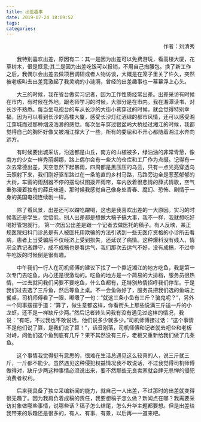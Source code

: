```yaml
---
title: 出差趣事
date: 2019-07-24 18:09:52
tags:
categories:
---
```


<p align="right">作者：刘清秀</p>  

&emsp;&emsp;我特别喜欢出差，原因有二：其一是因为出差可以免费游玩，看高楼大厦，花草树木，很是惬意;其二是因为出差吃饭可以报销，不用自己掏腰包。换了新工作之后，我偶尔会出差去做项目调研或者人物访谈，大概是在笼子里关了许久，突然被老板叫去出差竟激起了我灵魂的小涟漪，曾经的出差趣事也一幕幕浮上心头。

&emsp;&emsp;大三的时候，我在省台做实习记者，因为工作性质经常出差。出差采访有时候在市内，有时候在外地，跟老师学习的时候，大部分是在市内。我在湘潭读书，对长沙不熟悉。每当坐电视台的车从长沙的大街小巷穿过的时候，就会觉得特别幸福，因为可以看到长沙的高楼大厦，感受长沙灯红酒绿的都市风情，还可以感受湘江穿城而过那种烟波浩渺的感觉。每次坐车穿过银盆岭大桥经过湘江的时候，我都觉得自己的胸怀好像又被湘江撑大了一些，所有的委屈和不开心都随着湘江水奔向远方。

&emsp;&emsp;有时候要出城采访，沿途都是山丘，南方的山植被多，绿油油的非常青葱，像南方的少女一样秀丽婀娜，路上偶尔会有一些大的仓库和工厂作为点缀。记得有一次去常德出差，天空忽然下起暴雨，四周都是黑压压的乌云，只有一点光亮穿透乌云照射下来，我们刚好驱车路过在一条笔直的乡村马路，马路旁边全是葱葱郁郁的大树，车窗的雨刮器不停的摆动试图拨开雨帘，车内放着很悲情的薛式情歌，空气重弥漫着独有的薛氏味道，那时候我感觉自己像身处青春、魔幻、恐怖、剧情于一身的美国电视连续剧一样。

&emsp;&emsp;除了看风景，出差还可以蹭吃蹭喝，这也是我喜欢出差的一大原因。实习的时候我还是学生，觉悟低，别人出差都是想做大稿子搞大事，我不一样，我就想吃好喝好管饱就行。
第一次因公出差是跟一个记者去做医托的稿子。有人反映，某正规医院妇科门诊总是有人被医托用欺骗的方法引诱到一些无医疗资格的小诊所去看病，患者上当受骗后不仅经济上受到损失，还延误了病情。这种爆料没有线人，情况全靠记者蹲守，成不成稿也是看运气，我们那次去运气不好，没有成稿，不过中午吃饭的时候倒是很有趣。

&emsp;&emsp;中午我们一行人在司机师傅的建议下找了一个靠近湘江的地方吃鱼，我是第一次专门去吃鱼，内心还是很激动的。吃鱼的地方是一个简易的大排档，服务员很热情，一过去就问我们问要不要吃鱼，什么鱼都有，还特别热情招呼我们停车。于是我们过去选了三斤鱼，然后等鱼上桌。不一会鱼做好了，服务员把我们选的鱼端上餐桌，司机师傅看了一眼，嘟囔了一句：“就这三条小鱼有三斤？骗鬼呢？”，另外一个同事摆摆手道：“算了，做生意都这样，你看街头上那些说满三斤送一斤的小龙虾，还不是一样缺斤少两。”然后记者转头问我有没有遇见过这样的情况，我说：“有吧，不过我也不敢说话，他们说多少就多少。”司机师傅接过话：“这个事情不是他们说了算，是我们说了算！”，话音刚落，司机师傅和记者就去吧台和老板对峙，问他们这个鱼到底有几斤？果不其然没有三斤，老板又重新给我们做了几条鱼。

&emsp;&emsp;这个事情我觉得挺有意思的，很难在生活总遇见这么较真的人，说三斤就三斤，一斤都不能少。虽然遇见这种侵犯权益情况我不敢说话，不过我觉得司机师傅做得对，缺斤少两这种事情必须说出来，要不然那些无良卖家就会肆无忌惮的侵犯消费者权利。

&emsp;&emsp;后来我具备了独立采编新闻的能力，就自己一人出差，不过那时的出差就变得很无趣了。因为我肩负着成稿的责任，我要想稿子怎么做？新闻点在哪？我需要采访对象做哪些事情，说哪些话？稿子怎么结尾，怎么升华主题都要想。但是出差给我带来的乐趣还是很多的，有人、有事、有景，以后再一一道来吧。



